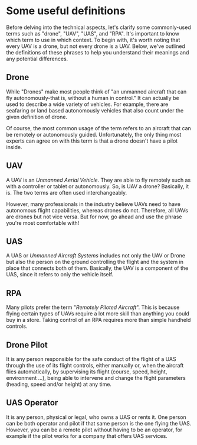 # Some useful definitions
Before delving into the technical aspects, let's clarify some commonly-used terms such as "drone", "UAV", "UAS", and "RPA". It's important to know which term to use in which context. To begin with, it's worth noting that every UAV is a drone, but not every drone is a UAV. Below, we've outlined the definitions of these phrases to help you understand their meanings and any potential differences.

## Drone
While "Drones" make most people think of "an unmanned aircraft that can fly autonomously-that is, without a human in control." It can actually be used to describe a wide variety of vehicles. For example, there are seafaring or land based autonomously vehicles that also count under the given definition of drone.

Of course, the most common usage of the term refers to an aircraft that can be remotely or autonomously guided. Unfortunately, the only thing most experts can agree on with this term is that a drone doesn't have a pilot inside.

## UAV
A UAV is an _Unmanned Aerial Vehicle_. They are able to fly remotely such as with a controller or tablet or autonomously. So, is UAV a drone? Basically, it is. The two terms are often used interchangeably. 

However, many professionals in the industry believe UAVs need to have autonomous flight capabilities, whereas drones do not. Therefore, all UAVs are drones but not vice versa. But for now, go ahead and use the phrase you're most comfortable with! 

## UAS
A UAS or _Unmanned Aircraft Systems_ includes not only the UAV or Drone but also the person on the ground controlling the flight and the system in place that connects both of them. Basically, the UAV is a component of the UAS, since it refers to only the vehicle itself. 

## RPA
Many pilots prefer the term "_Remotely Piloted Aircraft_". This is because flying certain types of UAVs require a lot more skill than anything you could buy in a store. Taking control of an RPA requires more than simple handheld controls.

## Drone Pilot
It is any person responsible for the safe conduct of the flight of a UAS through the use of its flight controls, either manually or, when the aircraft flies automatically, by supervising its flight (course, speed, height, environment ...), being able to intervene and change the flight parameters (heading, speed and/or height) at any time.

## UAS Operator
It is any person, physical or legal, who owns a UAS or rents it. One person can be both operator and pilot if that same person is the one flying the UAS. However, you can be a remote pilot without having to be an operator, for example if the pilot works for a company that offers UAS services.

